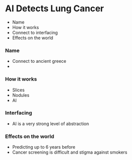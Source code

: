 # AI Detects Lung Cancer
 - Name
 - How it works
 - Connect to interfacing
 - Effects on the world

### Name
 - Connect to ancient greece
 - 

### How it works
 - Slices
 - Nodules
 - AI

### Interfacing
 - AI is a very strong level of abstraction

### Effects on the world
 - Predicting up to 6 years before
 - Cancer screening is difficult and stigma against smokers